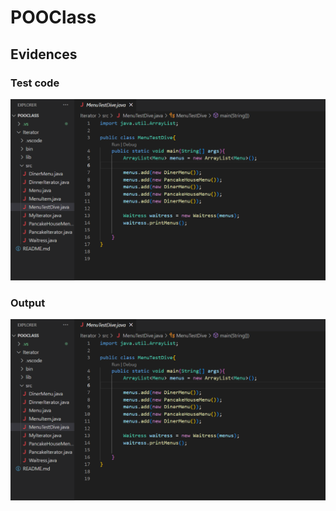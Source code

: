 # POOClass

## Evidences

### Test code
![Entrada](assets/Entrada.png)

### Output
![Salida](assets/Entrada.png)

